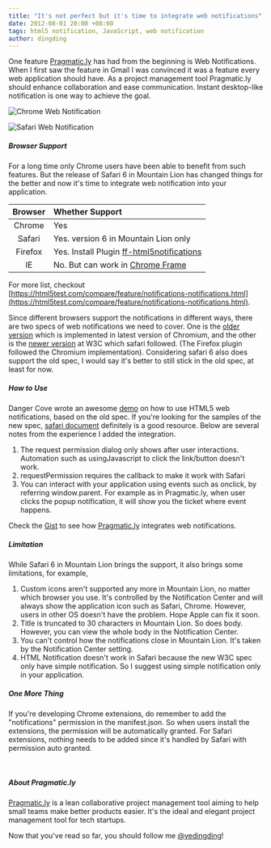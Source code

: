 ```yaml
---
title: "It's not perfect but it's time to integrate web notifications"
date: 2012-08-01 20:00 +08:00
tags: html5 notification, JavaScript, web notification
author: dingding
---
```


One feature [Pragmatic.ly](https://pragmatic.ly) has had from the beginning is Web Notifications. When I first saw the feature in Gmail I was convinced it was a feature every web application should have. As a project management tool Pragmatic.ly should enhance collaboration and ease communication. Instant desktop-like notification is one way to achieve the goal.

![Chrome Web Notification](/its-not-perfect-but-its-time-to-integrate-web/chrome-notification.png "Chrome Web Notification")

![Safari Web Notification](/its-not-perfect-but-its-time-to-integrate-web/safari-notification.png "Safari Web Notification")

##### Browser Support #####

For a long time only Chrome users have been able to benefit from such features. But the release of Safari 6 in Mountain Lion has changed things for the better and now it's time to integrate web notification into your application.

| **Browser** |	**Whether Support**                  |
| :---------: | :------------------------------------|
| Chrome    	| Yes                                  |
| Safari	    | Yes. version 6 in Mountain Lion only |
| Firefox   	| Yes. Install Plugin [ff-html5notifications](https://code.google.com/p/ff-html5notifications) |
| IE	        | No. But can work in [Chrome Frame](https://developers.google.com/chrome/chrome-frame/)       |

For more list, checkout [https://html5test.com/compare/feature/notifications-notifications.html](https://html5test.com/compare/feature/notifications-notifications.html).

Since different browsers support the notifications in different ways, there are two specs of web notifications we need to cover. One is the [older version](http://www.chromium.org/developers/design-documents/desktop-notifications/api-specification) which is implemented in latest version of Chromium, and the other is the [newer version](http://www.w3.org/TR/notifications/) at W3C which safari followed. (The Firefox plugin followed the Chromium implementation). Considering safari 6 also does support the old spec, I would say it's better to still stick in the old spec, at least for now.

##### How to Use #####

Danger Cove wrote an awesome [demo](http://dangercove.github.com/html5-notifications/) on how to use HTML5 web notifications, based on the old spec. If you're looking for the samples of the new spec, [safari document](https://developer.apple.com/library/safari/#documentation/AppleApplications/Conceptual/SafariJSProgTopics/Articles/SendingNotifications.html) definitely is a good resource. Below are several notes from the experience I added the integration.

1. The request permission dialog only shows after user interactions. Automation such as usingJavascript to click the link/button doesn't work.
2. requestPermission requires the callback to make it work with Safari
3. You can interact with your application using events such as onclick, by referring window.parent. For example as in Pragmatic.ly, when user clicks the popup notification, it will show you the ticket where event happens.

Check the [Gist](https://gist.github.com/3233112) to see how [Pragmatic.ly](https://pragmatic.ly) integrates web notifications.

<script src="https://gist.github.com/3233112.js"></script>

##### Limitation #####

While Safari 6 in Mountain Lion brings the support, it also brings some limitations, for example,

1. Custom icons aren't supported any more in Mountain Lion, no matter which browser you use. It's controlled by the Notification Center and will always show the application icon such as Safari, Chrome. However, users in other OS doesn't have the problem. Hope Apple can fix it soon.
2. Title is truncated to 30 characters in Mountain Lion. So does body. However, you can view the whole body in the Notification Center.
3. You can't control how the notifications close in Mountain Lion. It's taken by the Notification Center setting.
4. HTML Notification doesn't work in Safari because the new W3C spec only have simple notification. So I suggest using simple notification only in your application.

##### One More Thing #####

If you're developing Chrome extensions, do remember to add the "notifications" permission in the manifest.json. So when users install the extensions, the permission will be automatically granted. For Safari extensions, nothing needs to be added since it's handled by Safari with permission auto granted.

<br/>

##### About Pragmatic.ly #####

[Pragmatic.ly](https://pragmatic.ly) is a lean collaborative project management tool aiming to help small teams make better products easier. It's the ideal and elegant project management tool for tech startups.

Now that you've read so far, you should follow me [@yedingding](https://twitter.com/yedingding)!

